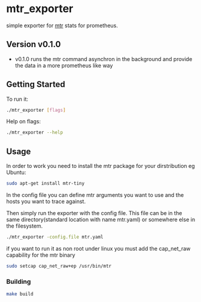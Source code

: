# mtr_exporter
simple exporter for [mtr](http://www.bitwizard.nl/mtr/) stats for prometheus.

## Version v0.1.0 
* v0.1.0 runs the mtr command asynchron in the background and provide the data in a more prometheus like way

## Getting Started

To run it:

```bash
./mtr_exporter [flags]
```

Help on flags:

```bash
./mtr_exporter --help
```


## Usage

In order to work you need to install the mtr package for your dirstribution eg Ubuntu:

```bash
sudo apt-get install mtr-tiny
```

In the config file you can define mtr arguments you want to use and the hosts you want to trace against.

Then simply run the exporter with the config file. This file can be in the same directory(standard location with name mtr.yaml) or somewhere else in the filesystem.

```bash
./mtr_exporter -config.file mtr.yaml
```

if you want to run it as non root under linux you must add the cap_net_raw capability for the mtr binary

```bash
sudo setcap cap_net_raw+ep /usr/bin/mtr
```

### Building

```bash
make build
```
